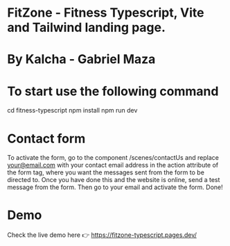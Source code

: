 # FitZone - Fitness Typescript, Vite and Tailwind landing page.
# By Kalcha - Gabriel Maza

# To start use the following command

cd fitness-typescript
npm install
npm run dev

# Contact form

To activate the form, go to the component /scenes/contactUs and replace your@email.com with your contact email address in the action attribute of the form tag, where you want the messages sent from the form to be directed to. Once you have done this and the website is online, send a test message from the form. Then go to your email and activate the form. Done!

# Demo
Check the live demo here 👉️ https://fitzone-typescript.pages.dev/